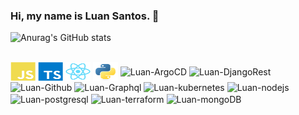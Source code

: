 ### Hi, my name is Luan Santos. 👋

![Anurag's GitHub stats](https://github-readme-stats.vercel.app/api?username=luansantosdevpy&show=reviews,discussions_started,discussions_answered,prs_merged,prs_merged_percentage&theme=radical)

<div style="display: inline_block"><br>
  <img align="center" alt="Luan-Js" height="30" width="40" src="https://raw.githubusercontent.com/devicons/devicon/master/icons/javascript/javascript-plain.svg">
  <img align="center" alt="Luan-Ts" height="30" width="40" src="https://raw.githubusercontent.com/devicons/devicon/master/icons/typescript/typescript-plain.svg">
  <img align="center" alt="Luan-React" height="30" width="40" src="https://raw.githubusercontent.com/devicons/devicon/master/icons/react/react-original.svg">
  <img align="center" alt="Luan-Python" height="30" width="40" src="https://raw.githubusercontent.com/devicons/devicon/master/icons/python/python-original.svg">
  <img align="center" alt="Luan-ArgoCD" height="30" width="40" src="https://cdn.jsdelivr.net/gh/devicons/devicon@latest/icons/argocd/argocd-original-wordmark.svg">
  <img align="center" alt="Luan-DjangoRest" height="30" width="40" src="https://cdn.jsdelivr.net/gh/devicons/devicon@latest/icons/djangorest/djangorest-original.svg">
  <img align="center" alt="Luan-Github" height="30" width="40" src="https://cdn.jsdelivr.net/gh/devicons/devicon@latest/icons/github/github-original-wordmark.svg">
  <img align="center" alt="Luan-Graphql" height="30" width="40" src="https://cdn.jsdelivr.net/gh/devicons/devicon@latest/icons/graphql/graphql-plain.svg">
  <img align="center" alt="Luan-kubernetes" height="30" width="40" src="https://cdn.jsdelivr.net/gh/devicons/devicon@latest/icons/kubernetes/kubernetes-original-wordmark.svg">
  <img align="center" alt="Luan-nodejs" height="30" width="40" src="https://cdn.jsdelivr.net/gh/devicons/devicon@latest/icons/nodejs/nodejs-original-wordmark.svg">
  <img align="center" alt="Luan-postgresql" height="30" width="40" src="https://cdn.jsdelivr.net/gh/devicons/devicon@latest/icons/postgresql/postgresql-original-wordmark.svg">
  <img align="center" alt="Luan-terraform" height="30" width="40" src="https://cdn.jsdelivr.net/gh/devicons/devicon@latest/icons/terraform/terraform-original-wordmark.svg">
  <img align="center" alt="Luan-mongoDB" height="30" width="40" src="https://cdn.jsdelivr.net/gh/devicons/devicon@latest/icons/mongodb/mongodb-original.svg">
</div>

